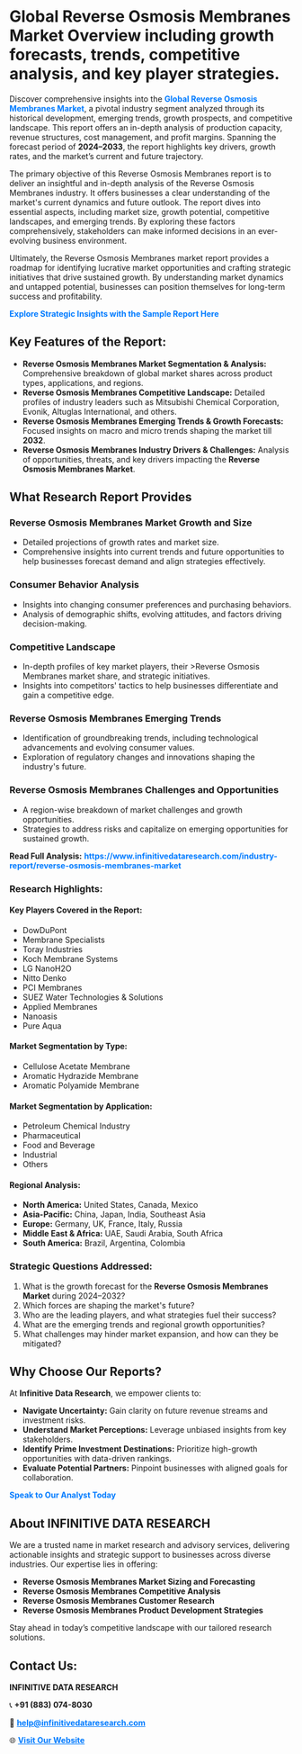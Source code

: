 <h1>Global Reverse Osmosis Membranes Market Overview including growth forecasts, trends, competitive analysis, and key player strategies.</h1>
<p>
Discover comprehensive insights into the 
<a href="https://www.infinitivedataresearch.com/industry-report/reverse-osmosis-membranes-market" rel="dofollow" style="color: #007BFF; text-decoration: none;"><strong>Global Reverse Osmosis Membranes Market</strong></a>, a pivotal industry segment analyzed through its historical development, emerging trends, growth prospects, and competitive landscape. This report offers an in-depth analysis of production capacity, revenue structures, cost management, and profit margins. Spanning the forecast period of <strong>2024–2033</strong>, the report highlights key drivers, growth rates, and the market’s current and future trajectory.
</p>
<p>
The primary objective of this Reverse Osmosis Membranes report is to deliver an insightful and in-depth analysis of the Reverse Osmosis Membranes industry. It offers businesses a clear understanding of the market's current dynamics and future outlook. The report dives into essential aspects, including market size, growth potential, competitive landscapes, and emerging trends. By exploring these factors comprehensively, stakeholders can make informed decisions in an ever-evolving business environment.
</p>
<p>
Ultimately, the Reverse Osmosis Membranes market report provides a roadmap for identifying lucrative market opportunities and crafting strategic initiatives that drive sustained growth. By understanding market dynamics and untapped potential, businesses can position themselves for long-term success and profitability.
</p>
<p>
<a href="https://www.infinitivedataresearch.com/request-sample/reportId=105743" style="color: #007BFF; text-decoration: none;"><strong>Explore Strategic Insights with the Sample Report Here</strong></a>
</p>

<h2>Key Features of the Report:</h2>
<ul>
<li><strong>Reverse Osmosis Membranes Market Segmentation & Analysis:</strong> Comprehensive breakdown of global market shares across product types, applications, and regions.</li>
<li><strong>Reverse Osmosis Membranes Competitive Landscape:</strong> Detailed profiles of industry leaders such as Mitsubishi Chemical Corporation, Evonik, Altuglas International, and others.</li>
<li><strong>Reverse Osmosis Membranes Emerging Trends & Growth Forecasts:</strong> Focused insights on macro and micro trends shaping the market till <strong>2032</strong>.</li>
<li><strong>Reverse Osmosis Membranes Industry Drivers & Challenges:</strong> Analysis of opportunities, threats, and key drivers impacting the <strong>Reverse Osmosis Membranes Market</strong>.</li>
</ul>

<h2>What Research Report Provides</h2>
<h3>Reverse Osmosis Membranes Market Growth and Size</h3>
<ul>
<li>Detailed projections of growth rates and market size.</li>
<li>Comprehensive insights into current trends and future opportunities to help businesses forecast demand and align strategies effectively.</li>
</ul>

<h3>Consumer Behavior Analysis</h3>
<ul>
<li>Insights into changing consumer preferences and purchasing behaviors.</li>
<li>Analysis of demographic shifts, evolving attitudes, and factors driving decision-making.</li>
</ul>

<h3>Competitive Landscape</h3>
<ul>
<li>In-depth profiles of key market players, their >Reverse Osmosis Membranes market share, and strategic initiatives.</li>
<li>Insights into competitors' tactics to help businesses differentiate and gain a competitive edge.</li>
</ul>

<h3>Reverse Osmosis Membranes Emerging Trends</h3>
<ul>
<li>Identification of groundbreaking trends, including technological advancements and evolving consumer values.</li>
<li>Exploration of regulatory changes and innovations shaping the industry's future.</li>
</ul>

<h3>Reverse Osmosis Membranes Challenges and Opportunities</h3>
<ul>
<li>A region-wise breakdown of market challenges and growth opportunities.</li>
<li>Strategies to address risks and capitalize on emerging opportunities for sustained growth.</li>
</ul>
<p><strong>Read Full Analysis:</strong> <a href="https://www.infinitivedataresearch.com/industry-report/reverse-osmosis-membranes-market" rel="dofollow" style="color: #007BFF; text-decoration: none;"><strong>https://www.infinitivedataresearch.com/industry-report/reverse-osmosis-membranes-market</strong></a></p>
<h3>Research Highlights:</h3>
<h4>Key Players Covered in the Report:</h4>
<ul><li>DowDuPont</li><li>Membrane Specialists</li><li>Toray Industries</li><li>Koch Membrane Systems</li><li>LG NanoH2O</li><li>Nitto Denko</li><li>PCI Membranes</li><li>SUEZ Water Technologies &amp; Solutions</li><li>Applied Membranes</li><li>Nanoasis</li><li>Pure Aqua</li></ul>
<h4>Market Segmentation by Type:</h4>
<ul><li>Cellulose Acetate Membrane</li><li>Aromatic Hydrazide Membrane</li><li>Aromatic Polyamide Membrane</li></ul>
<h4>Market Segmentation by Application:</h4>
<ul><li>Petroleum Chemical Industry</li><li>Pharmaceutical</li><li>Food and Beverage</li><li>Industrial</li><li>Others</li></ul>

<h4>Regional Analysis:</h4>
<ul>
<li><strong>North America:</strong> United States, Canada, Mexico</li>
<li><strong>Asia-Pacific:</strong> China, Japan, India, Southeast Asia</li>
<li><strong>Europe:</strong> Germany, UK, France, Italy, Russia</li>
<li><strong>Middle East & Africa:</strong> UAE, Saudi Arabia, South Africa</li>
<li><strong>South America:</strong> Brazil, Argentina, Colombia</li>
</ul>

<h3>Strategic Questions Addressed:</h3>
<ol>
<li>What is the growth forecast for the <strong>Reverse Osmosis Membranes Market</strong> during 2024–2032?</li>
<li>Which forces are shaping the market's future?</li>
<li>Who are the leading players, and what strategies fuel their success?</li>
<li>What are the emerging trends and regional growth opportunities?</li>
<li>What challenges may hinder market expansion, and how can they be mitigated?</li>
</ol>

<h2>Why Choose Our Reports?</h2>
<p>At <strong>Infinitive Data Research</strong>, we empower clients to:</p>
<ul>
<li><strong>Navigate Uncertainty:</strong> Gain clarity on future revenue streams and investment risks.</li>
<li><strong>Understand Market Perceptions:</strong> Leverage unbiased insights from key stakeholders.</li>
<li><strong>Identify Prime Investment Destinations:</strong> Prioritize high-growth opportunities with data-driven rankings.</li>
<li><strong>Evaluate Potential Partners:</strong> Pinpoint businesses with aligned goals for collaboration.</li>
</ul>
<p><a href="https://www.infinitivedataresearch.com/industry-report/reverse-osmosis-membranes-market" rel="dofollow" style="color: #007BFF; text-decoration: none;"><strong>Speak to Our Analyst Today</strong></a></p>

<h2>About INFINITIVE DATA RESEARCH</h2>
<p>We are a trusted name in market research and advisory services, delivering actionable insights and strategic support to businesses across diverse industries. Our expertise lies in offering:</p>
<ul>
<li><strong>Reverse Osmosis Membranes Market Sizing and Forecasting</strong></li>
<li><strong>Reverse Osmosis Membranes Competitive Analysis</strong></li>
<li><strong>Reverse Osmosis Membranes Customer Research</strong></li>
<li><strong>Reverse Osmosis Membranes Product Development Strategies</strong></li>
</ul>
<p>Stay ahead in today’s competitive landscape with our tailored research solutions.</p>

<h2>Contact Us:</h2>
<p><strong>INFINITIVE DATA RESEARCH</strong></p>
<p>📞 <strong>+91 (883) 074-8030</strong></p>
<p>📧 <strong><a href="mailto:help@infinitivedataresearch.com" style="color: #007BFF;">help@infinitivedataresearch.com</a></strong></p>
<p>🌐 <strong><a href="https://www.infinitivedataresearch.com" rel="dofollow" style="color: #007BFF;">Visit Our Website</a></strong></p>